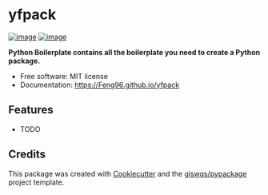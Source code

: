 # yfpack


[![image](https://img.shields.io/pypi/v/yfpack.svg)](https://pypi.python.org/pypi/yfpack)
[![image](https://img.shields.io/conda/vn/conda-forge/yfpack.svg)](https://anaconda.org/conda-forge/yfpack)


**Python Boilerplate contains all the boilerplate you need to create a Python package.**


-   Free software: MIT license
-   Documentation: https://Feng96.github.io/yfpack
    

## Features

-   TODO

## Credits

This package was created with [Cookiecutter](https://github.com/cookiecutter/cookiecutter) and the [giswqs/pypackage](https://github.com/giswqs/pypackage) project template.
